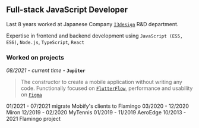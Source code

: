 ## Full-stack JavaScript Developer

Last 8 years worked at Japanese Company [`I3design`](https://www.i3design.jp/) R&D department.

Expertise in frontend and backend development using `JavaScript (ES5, ES6)`, `Node.js`, `TypeScript`, `React`

### Worked on projects

*08/2021 - current time* - **`Jupiter`**
> The constructor to create a mobile application without writing any code.
Functionally focused on [`FlutterFlow`](https://flutterflow.io/), performance and usability on [`Figma`](https://figma.com/)



01/2021 - 07/2021 migrate Mobify's clients to Flamingo
03/2020 - 12/2020 Miron
12/2019 - 02/2020 MyTennis
01/2019 - 11/2019 AeroEdge
10/2013 - 2021 Flamingo project

